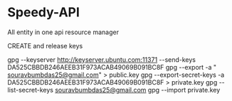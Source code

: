 # Speedy-API

All entity in one api resource manager

CREATE and release keys

gpg --keyserver http://keyserver.ubuntu.com:11371 --send-keys DA525CBBDB246AEEB31F973ACAB49069B091BC8F gpg --export -a "
souravbumbdas25@gmail.com" > public.key gpg --export-secret-keys -a DA525CBBDB246AEEB31F973ACAB49069B091BC8F >
private.key gpg --list-secret-keys souravbumbdas25@gmail.com gpg --import private.key
